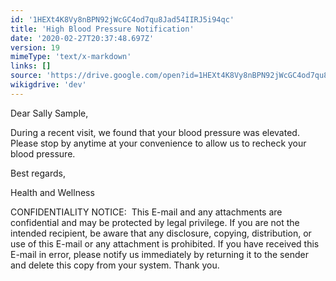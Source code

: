 ```yaml
---
id: '1HEXt4K8Vy8nBPN92jWcGC4od7qu8Jad54IIRJ5i94qc'
title: 'High Blood Pressure Notification'
date: '2020-02-27T20:37:48.697Z'
version: 19
mimeType: 'text/x-markdown'
links: []
source: 'https://drive.google.com/open?id=1HEXt4K8Vy8nBPN92jWcGC4od7qu8Jad54IIRJ5i94qc'
wikigdrive: 'dev'
---
```

Dear Sally Sample,

During a recent visit, we found that your blood pressure was elevated. Please stop by anytime at your convenience to allow us to recheck your blood pressure.

Best regards,

Health and Wellness

CONFIDENTIALITY NOTICE:  This E-mail and any attachments are confidential and may be protected by legal privilege. If you are not the intended recipient, be aware that any disclosure, copying, distribution, or use of this E-mail or any attachment is prohibited. If you have received this E-mail in error, please notify us immediately by returning it to the sender and delete this copy from your system. Thank you.
